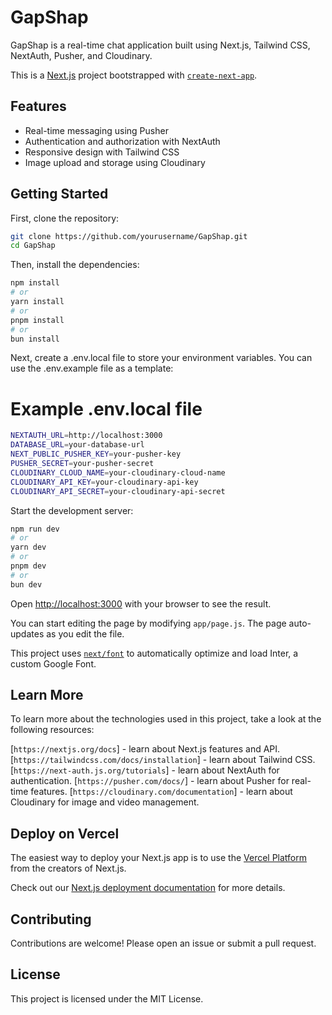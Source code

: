 # GapShap

GapShap is a real-time chat application built using Next.js, Tailwind CSS, NextAuth, Pusher, and Cloudinary.

This is a [Next.js](https://nextjs.org/) project bootstrapped with [`create-next-app`](https://github.com/vercel/next.js/tree/canary/packages/create-next-app).

## Features

- Real-time messaging using Pusher
- Authentication and authorization with NextAuth
- Responsive design with Tailwind CSS
- Image upload and storage using Cloudinary

## Getting Started

First, clone the repository:

```bash
git clone https://github.com/yourusername/GapShap.git
cd GapShap
```

Then, install the dependencies:
```bash
npm install
# or
yarn install
# or
pnpm install
# or
bun install
```
Next, create a .env.local file to store your environment variables. You can use the .env.example file as a template:
# Example .env.local file
```bash
NEXTAUTH_URL=http://localhost:3000
DATABASE_URL=your-database-url
NEXT_PUBLIC_PUSHER_KEY=your-pusher-key
PUSHER_SECRET=your-pusher-secret
CLOUDINARY_CLOUD_NAME=your-cloudinary-cloud-name
CLOUDINARY_API_KEY=your-cloudinary-api-key
CLOUDINARY_API_SECRET=your-cloudinary-api-secret
```

Start the development server:
```bash
npm run dev
# or
yarn dev
# or
pnpm dev
# or
bun dev
```

Open [http://localhost:3000](http://localhost:3000) with your browser to see the result.

You can start editing the page by modifying `app/page.js`. The page auto-updates as you edit the file.

This project uses [`next/font`](https://nextjs.org/docs/basic-features/font-optimization) to automatically optimize and load Inter, a custom Google Font.

## Learn More

To learn more about the technologies used in this project, take a look at the following resources:

[`https://nextjs.org/docs`] - learn about Next.js features and API.
[`https://tailwindcss.com/docs/installation`] - learn about Tailwind CSS.
[`https://next-auth.js.org/tutorials`] - learn about NextAuth for authentication.
[`https://pusher.com/docs/`] - learn about Pusher for real-time features.
[`https://cloudinary.com/documentation`] - learn about Cloudinary for image and video management.

## Deploy on Vercel

The easiest way to deploy your Next.js app is to use the [Vercel Platform](https://vercel.com/new?utm_medium=default-template&filter=next.js&utm_source=create-next-app&utm_campaign=create-next-app-readme) from the creators of Next.js.

Check out our [Next.js deployment documentation](https://nextjs.org/docs/deployment) for more details.

## Contributing

Contributions are welcome! Please open an issue or submit a pull request.

## License

This project is licensed under the MIT License.
